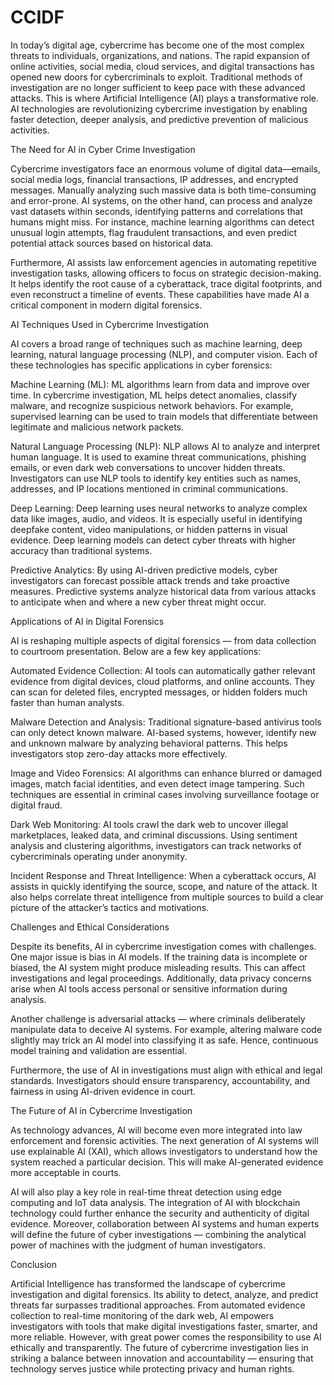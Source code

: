 # CCIDF
In today’s digital age, cybercrime has become one of the most complex threats to individuals, organizations, and nations. The rapid expansion of online activities, social media, cloud services, and digital transactions has opened new doors for cybercriminals to exploit. Traditional methods of investigation are no longer sufficient to keep pace with these advanced attacks. This is where Artificial Intelligence (AI) plays a transformative role. AI technologies are revolutionizing cybercrime investigation by enabling faster detection, deeper analysis, and predictive prevention of malicious activities.

The Need for AI in Cyber Crime Investigation

Cybercrime investigators face an enormous volume of digital data—emails, social media logs, financial transactions, IP addresses, and encrypted messages. Manually analyzing such massive data is both time-consuming and error-prone. AI systems, on the other hand, can process and analyze vast datasets within seconds, identifying patterns and correlations that humans might miss. For instance, machine learning algorithms can detect unusual login attempts, flag fraudulent transactions, and even predict potential attack sources based on historical data.

Furthermore, AI assists law enforcement agencies in automating repetitive investigation tasks, allowing officers to focus on strategic decision-making. It helps identify the root cause of a cyberattack, trace digital footprints, and even reconstruct a timeline of events. These capabilities have made AI a critical component in modern digital forensics.

AI Techniques Used in Cybercrime Investigation

AI covers a broad range of techniques such as machine learning, deep learning, natural language processing (NLP), and computer vision. Each of these technologies has specific applications in cyber forensics:

Machine Learning (ML):
ML algorithms learn from data and improve over time. In cybercrime investigation, ML helps detect anomalies, classify malware, and recognize suspicious network behaviors. For example, supervised learning can be used to train models that differentiate between legitimate and malicious network packets.

Natural Language Processing (NLP):
NLP allows AI to analyze and interpret human language. It is used to examine threat communications, phishing emails, or even dark web conversations to uncover hidden threats. Investigators can use NLP tools to identify key entities such as names, addresses, and IP locations mentioned in criminal communications.

Deep Learning:
Deep learning uses neural networks to analyze complex data like images, audio, and videos. It is especially useful in identifying deepfake content, video manipulations, or hidden patterns in visual evidence. Deep learning models can detect cyber threats with higher accuracy than traditional systems.

Predictive Analytics:
By using AI-driven predictive models, cyber investigators can forecast possible attack trends and take proactive measures. Predictive systems analyze historical data from various attacks to anticipate when and where a new cyber threat might occur.

Applications of AI in Digital Forensics

AI is reshaping multiple aspects of digital forensics — from data collection to courtroom presentation. Below are a few key applications:

Automated Evidence Collection:
AI tools can automatically gather relevant evidence from digital devices, cloud platforms, and online accounts. They can scan for deleted files, encrypted messages, or hidden folders much faster than human analysts.

Malware Detection and Analysis:
Traditional signature-based antivirus tools can only detect known malware. AI-based systems, however, identify new and unknown malware by analyzing behavioral patterns. This helps investigators stop zero-day attacks more effectively.

Image and Video Forensics:
AI algorithms can enhance blurred or damaged images, match facial identities, and even detect image tampering. Such techniques are essential in criminal cases involving surveillance footage or digital fraud.

Dark Web Monitoring:
AI tools crawl the dark web to uncover illegal marketplaces, leaked data, and criminal discussions. Using sentiment analysis and clustering algorithms, investigators can track networks of cybercriminals operating under anonymity.

Incident Response and Threat Intelligence:
When a cyberattack occurs, AI assists in quickly identifying the source, scope, and nature of the attack. It also helps correlate threat intelligence from multiple sources to build a clear picture of the attacker’s tactics and motivations.

Challenges and Ethical Considerations

Despite its benefits, AI in cybercrime investigation comes with challenges. One major issue is bias in AI models. If the training data is incomplete or biased, the AI system might produce misleading results. This can affect investigations and legal proceedings. Additionally, data privacy concerns arise when AI tools access personal or sensitive information during analysis.

Another challenge is adversarial attacks — where criminals deliberately manipulate data to deceive AI systems. For example, altering malware code slightly may trick an AI model into classifying it as safe. Hence, continuous model training and validation are essential.

Furthermore, the use of AI in investigations must align with ethical and legal standards. Investigators should ensure transparency, accountability, and fairness in using AI-driven evidence in court.

The Future of AI in Cybercrime Investigation

As technology advances, AI will become even more integrated into law enforcement and forensic activities. The next generation of AI systems will use explainable AI (XAI), which allows investigators to understand how the system reached a particular decision. This will make AI-generated evidence more acceptable in courts.

AI will also play a key role in real-time threat detection using edge computing and IoT data analysis. The integration of AI with blockchain technology could further enhance the security and authenticity of digital evidence. Moreover, collaboration between AI systems and human experts will define the future of cyber investigations — combining the analytical power of machines with the judgment of human investigators.

Conclusion

Artificial Intelligence has transformed the landscape of cybercrime investigation and digital forensics. Its ability to detect, analyze, and predict threats far surpasses traditional approaches. From automated evidence collection to real-time monitoring of the dark web, AI empowers investigators with tools that make digital investigations faster, smarter, and more reliable. However, with great power comes the responsibility to use AI ethically and transparently. The future of cybercrime investigation lies in striking a balance between innovation and accountability — ensuring that technology serves justice while protecting privacy and human rights.
